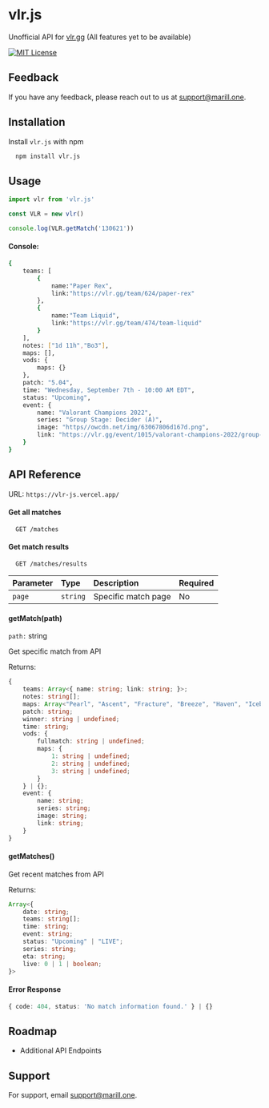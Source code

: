 
# vlr.js

Unofficial API for [vlr.gg](https://www.vlr.gg/) (All features yet to be available)

[![MIT License](https://img.shields.io/badge/License-MIT-green.svg)](https://choosealicense.com/licenses/mit/)
## Feedback

If you have any feedback, please reach out to us at support@marill.one.


## Installation

Install `vlr.js` with npm

```bash
  npm install vlr.js
```
    
## Usage

```javascript
import vlr from 'vlr.js'

const VLR = new vlr()

console.log(VLR.getMatch('130621'))
```
#### Console:
```bash
{
    teams: [
        {
            name:"Paper Rex",
            link:"https://vlr.gg/team/624/paper-rex"
        },
        {
            name:"Team Liquid",
            link:"https://vlr.gg/team/474/team-liquid"
        }
    ],
    notes: ["1d 11h","Bo3"],
    maps: [],
    vods: {
        maps: {}
    },
    patch: "5.04",
    time: "Wednesday, September 7th - 10:00 AM EDT",
    status: "Upcoming",
    event: {
        name: "Valorant Champions 2022",
        series: "Group Stage: Decider (A)",
        image: "https//owcdn.net/img/63067806d167d.png",
        link: "https://vlr.gg/event/1015/valorant-champions-2022/group-stage"
    }
}
```


## API Reference
URL: `https://vlr-js.vercel.app/`

#### Get all matches


```http
  GET /matches
```

#### Get match results

```http
  GET /matches/results
```

| Parameter | Type     | Description                       | Required |
| :-------- | :------- | :-------------------------------- | :------- |
| `page`      | `string` | Specific match page | No |

#### getMatch(path)

`path:` string

Get specific match from API

Returns:
```ts
{
    teams: Array<{ name: string; link: string; }>;
    notes: string[];
    maps: Array<"Pearl", "Ascent", "Fracture", "Breeze", "Haven", "Icebox", "Split">;
    patch: string;
    winner: string | undefined;
    time: string;
    vods: {
        fullmatch: string | undefined;
        maps: {
            1: string | undefined;
            2: string | undefined;
            3: string | undefined;
        }
    } | {};
    event: {
        name: string;
        series: string;
        image: string;
        link: string;
    }
}
```

#### getMatches()

Get recent matches from API

Returns:
```ts
Array<{
    date: string;
    teams: string[];
    time: string;
    event: string;
    status: "Upcoming" | "LIVE";
    series: string;
    eta: string;
    live: 0 | 1 | boolean;
}>
```

#### Error Response
```ts
{ code: 404, status: 'No match information found.' } | {}
```


## Roadmap

- Additional API Endpoints


## Support

For support, email support@marill.one.

